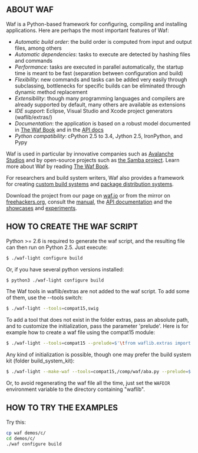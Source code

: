 ## ABOUT WAF

Waf is a Python-based framework for configuring, compiling and installing applications. Here are perhaps the most important features of Waf:

  * *Automatic build order*: the build order is computed from input and output files, among others
  * *Automatic dependencies*: tasks to execute are detected by hashing files and commands
  * *Performance*: tasks are executed in parallel automatically, the startup time is meant to be fast (separation between configuration and build)
  * *Flexibility*: new commands and tasks can be added very easily through subclassing, bottlenecks for specific builds can be eliminated through dynamic method replacement
  * *Extensibility*: though many programming languages and compilers are already supported by default, many others are available as extensions
  * *IDE support*: Eclipse, Visual Studio and Xcode project generators (waflib/extras/)
  * *Documentation*: the application is based on a robust model documented in [The Waf Book](https://waf.io/book/) and in the [API docs](https://waf.io/apidocs/)
  * *Python compatibility*: cPython 2.5 to 3.4, Jython 2.5, IronPython, and Pypy

Waf is used in particular by innovative companies such as [Avalanche Studios](http://www.avalanchestudios.se) and by open-source projects such as [the Samba project](https://www.samba.org/). Learn more about Waf by reading [The Waf Book](https://waf.io/book/).

For researchers and build system writers, Waf also provides a framework for creating [custom build systems](https://github.com/waf-project/waf/tree/master/build_system_kit) and [package distribution systems](https://github.com/waf-project/waf/tree/master/playground/distnet/README.rst).

Download the project from our page on [waf.io](https://waf.io/) or from the mirror on [freehackers.org](http://www.freehackers.org/~tnagy/release/), consult the [manual](https://waf.io/book/), the [API documentation](https://waf.io/apidocs/) and the [showcases](https://github.com/waf-project/waf/tree/master/demos) and [experiments](https://github.com/waf-project/waf/tree/master/playground).

## HOW TO CREATE THE WAF SCRIPT

Python >= 2.6 is required to generate the waf script, and the resulting file can then run on Python 2.5.
Just execute:
```sh
$ ./waf-light configure build
```
Or, if you have several python versions installed:
```sh
$ python3 ./waf-light configure build
```

The Waf tools in waflib/extras are not added to the waf script. To add
some of them, use the --tools switch:
```sh
$ ./waf-light --tools=compat15,swig
```

To add a tool that does not exist in the folder extras, pass an absolute path, and
to customize the initialization, pass the parameter 'prelude'. Here is for example
how to create a waf file using the compat15 module:
```sh
$ ./waf-light --tools=compat15 --prelude=$'\tfrom waflib.extras import compat15\n'
```

Any kind of initialization is possible, though one may prefer the build system kit (folder build\_system\_kit):
```sh
$ ./waf-light --make-waf --tools=compat15,/comp/waf/aba.py --prelude=$'\tfrom waflib.extras import compat15\n\tprint("ok")'
```

Or, to avoid regenerating the waf file all the time, just set the `WAFDIR` environment variable to the directory containing "waflib".

## HOW TO TRY THE EXAMPLES

Try this:
```sh
cp waf demos/c/
cd demos/c/
./waf configure build
```

